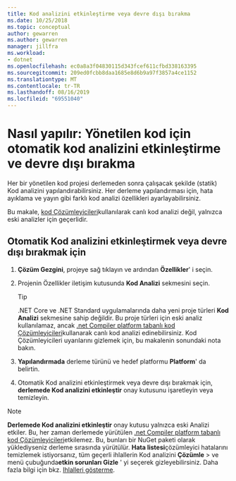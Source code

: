 ```yaml
---
title: Kod analizini etkinleştirme veya devre dışı bırakma
ms.date: 10/25/2018
ms.topic: conceptual
author: gewarren
ms.author: gewarren
manager: jillfra
ms.workload:
- dotnet
ms.openlocfilehash: ec0a8a3f04830115d343fcef611cfbd338163395
ms.sourcegitcommit: 209ed0fcbb8daa1685e8d6b9a97f3857a4ce1152
ms.translationtype: MT
ms.contentlocale: tr-TR
ms.lasthandoff: 08/16/2019
ms.locfileid: "69551040"
---
```

# <a name="how-to-enable-and-disable-automatic-code-analysis-for-managed-code"></a>Nasıl yapılır: Yönetilen kod için otomatik kod analizini etkinleştirme ve devre dışı bırakma

Her bir yönetilen kod projesi derlemeden sonra çalışacak şekilde (statik) Kod analizini yapılandırabilirsiniz. Her derleme yapılandırması için, hata ayıklama ve yayın gibi farklı kod analizi özellikleri ayarlayabilirsiniz.

Bu makale, [kod Çözümleyicileri](roslyn-analyzers-overview.md)kullanılarak canlı kod analizi değil, yalnızca eski analizler için geçerlidir.

## <a name="to-enable-or-disable-automatic-code-analysis"></a>Otomatik Kod analizini etkinleştirmek veya devre dışı bırakmak için

1. **Çözüm Gezgini**, projeye sağ tıklayın ve ardından **Özellikler**' i seçin.

1. Projenin Özellikler iletişim kutusunda **Kod Analizi** sekmesini seçin.

   > [!TIP]
   > .NET Core ve .NET Standard uygulamalarında daha yeni proje türleri **Kod Analizi** sekmesine sahip değildir. Bu proje türleri için eski analiz kullanılamaz, ancak [.net Compiler platform tabanlı kod Çözümleyicileri](roslyn-analyzers-overview.md)kullanarak canlı kod analizi edinebilirsiniz. Kod Çözümleyicileri uyarılarını gizlemek için, bu makalenin sonundaki nota bakın.

1. **Yapılandırmada** derleme türünü ve hedef platformu **Platform**' da belirtin.

1. Otomatik Kod analizini etkinleştirmek veya devre dışı bırakmak için, **derlemede Kod analizini etkinleştir** onay kutusunu işaretleyin veya temizleyin.

> [!NOTE]
> **Derlemede Kod analizini etkinleştir** onay kutusu yalnızca eski Analizi etkiler. Bu, her zaman derlemede yürütülen [.net Compiler platform tabanlı kod Çözümleyicileri](roslyn-analyzers-overview.md)etkilemez. Bu, bunları bir NuGet paketi olarak yüklediyseniz derleme sırasında yürütülür. **Hata listesi**çözümleyici hatalarını temizlemek istiyorsanız, tüm geçerli ihlallerin Kod analizini **Çözümle** > ve menü çubuğunda**etkin sorunları Gizle** ' yi seçerek gizleyebilirsiniz. Daha fazla bilgi için bkz. [Ihlalleri gösterme](use-roslyn-analyzers.md#suppress-violations).

